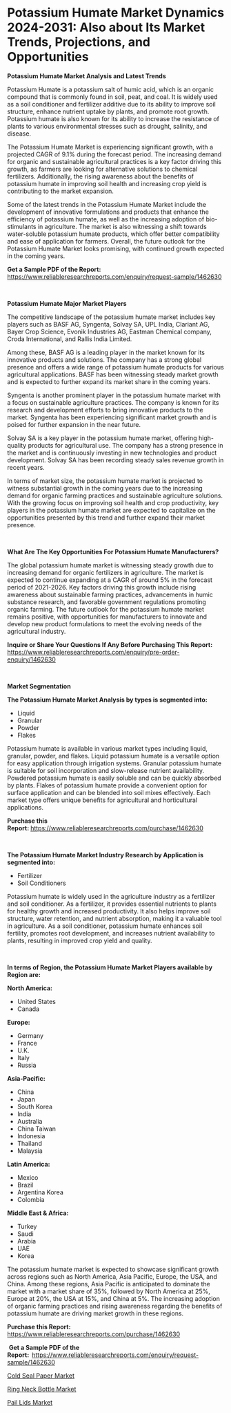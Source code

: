 <p><h1>Potassium Humate Market Dynamics 2024-2031: Also about Its Market Trends, Projections, and Opportunities</h1></p><p><strong>Potassium Humate Market Analysis and Latest Trends</strong></p>
<p><p>Potassium Humate is a potassium salt of humic acid, which is an organic compound that is commonly found in soil, peat, and coal. It is widely used as a soil conditioner and fertilizer additive due to its ability to improve soil structure, enhance nutrient uptake by plants, and promote root growth. Potassium humate is also known for its ability to increase the resistance of plants to various environmental stresses such as drought, salinity, and disease.</p><p>The Potassium Humate Market is experiencing significant growth, with a projected CAGR of 9.1% during the forecast period. The increasing demand for organic and sustainable agricultural practices is a key factor driving this growth, as farmers are looking for alternative solutions to chemical fertilizers. Additionally, the rising awareness about the benefits of potassium humate in improving soil health and increasing crop yield is contributing to the market expansion.</p><p>Some of the latest trends in the Potassium Humate Market include the development of innovative formulations and products that enhance the efficiency of potassium humate, as well as the increasing adoption of bio-stimulants in agriculture. The market is also witnessing a shift towards water-soluble potassium humate products, which offer better compatibility and ease of application for farmers. Overall, the future outlook for the Potassium Humate Market looks promising, with continued growth expected in the coming years.</p></p>
<p><strong>Get a Sample PDF of the Report:&nbsp;</strong> <a href="https://www.reliableresearchreports.com/enquiry/request-sample/1462630">https://www.reliableresearchreports.com/enquiry/request-sample/1462630</a></p>
<p>&nbsp;</p>
<p><strong>Potassium Humate Major Market Players</strong></p>
<p><p>The competitive landscape of the potassium humate market includes key players such as BASF AG, Syngenta, Solvay SA, UPL India, Clariant AG, Bayer Crop Science, Evonik Industries AG, Eastman Chemical company, Croda International, and Rallis India Limited. </p><p>Among these, BASF AG is a leading player in the market known for its innovative products and solutions. The company has a strong global presence and offers a wide range of potassium humate products for various agricultural applications. BASF has been witnessing steady market growth and is expected to further expand its market share in the coming years.</p><p>Syngenta is another prominent player in the potassium humate market with a focus on sustainable agriculture practices. The company is known for its research and development efforts to bring innovative products to the market. Syngenta has been experiencing significant market growth and is poised for further expansion in the near future.</p><p>Solvay SA is a key player in the potassium humate market, offering high-quality products for agricultural use. The company has a strong presence in the market and is continuously investing in new technologies and product development. Solvay SA has been recording steady sales revenue growth in recent years.</p><p>In terms of market size, the potassium humate market is projected to witness substantial growth in the coming years due to the increasing demand for organic farming practices and sustainable agriculture solutions. With the growing focus on improving soil health and crop productivity, key players in the potassium humate market are expected to capitalize on the opportunities presented by this trend and further expand their market presence.</p></p>
<p>&nbsp;</p>
<p><strong>What Are The Key Opportunities For Potassium Humate Manufacturers?</strong></p>
<p><p>The global potassium humate market is witnessing steady growth due to increasing demand for organic fertilizers in agriculture. The market is expected to continue expanding at a CAGR of around 5% in the forecast period of 2021-2026. Key factors driving this growth include rising awareness about sustainable farming practices, advancements in humic substance research, and favorable government regulations promoting organic farming. The future outlook for the potassium humate market remains positive, with opportunities for manufacturers to innovate and develop new product formulations to meet the evolving needs of the agricultural industry.</p></p>
<p><strong>Inquire or Share Your Questions If Any Before Purchasing This Report:</strong> <a href="https://www.reliableresearchreports.com/enquiry/pre-order-enquiry/1462630">https://www.reliableresearchreports.com/enquiry/pre-order-enquiry/1462630</a></p>
<p>&nbsp;</p>
<p><strong>Market Segmentation</strong></p>
<p><strong>The Potassium Humate Market Analysis by types is segmented into:</strong></p>
<p><ul><li>Liquid</li><li>Granular</li><li>Powder</li><li>Flakes</li></ul></p>
<p><p>Potassium humate is available in various market types including liquid, granular, powder, and flakes. Liquid potassium humate is a versatile option for easy application through irrigation systems. Granular potassium humate is suitable for soil incorporation and slow-release nutrient availability. Powdered potassium humate is easily soluble and can be quickly absorbed by plants. Flakes of potassium humate provide a convenient option for surface application and can be blended into soil mixes effectively. Each market type offers unique benefits for agricultural and horticultural applications.</p></p>
<p><strong>Purchase this Report:&nbsp;</strong><a href="https://www.reliableresearchreports.com/purchase/1462630">https://www.reliableresearchreports.com/purchase/1462630</a></p>
<p>&nbsp;</p>
<p><strong>The Potassium Humate Market Industry Research by Application is segmented into:</strong></p>
<p><ul><li>Fertilizer</li><li>Soil Conditioners</li></ul></p>
<p><p>Potassium humate is widely used in the agriculture industry as a fertilizer and soil conditioner. As a fertilizer, it provides essential nutrients to plants for healthy growth and increased productivity. It also helps improve soil structure, water retention, and nutrient absorption, making it a valuable tool in agriculture. As a soil conditioner, potassium humate enhances soil fertility, promotes root development, and increases nutrient availability to plants, resulting in improved crop yield and quality.</p></p>
<p>&nbsp;</p>
<p><strong>In terms of Region, the Potassium Humate Market Players available by Region are:</strong></p>
<p>
    <p> <strong> North America: </strong>
        <ul>
            <li>United States</li>
            <li>Canada</li>
        </ul>
        </p> 
    <p> <strong> Europe: </strong>
        <ul>
            <li>Germany</li>
            <li>France</li>
            <li>U.K.</li>
            <li>Italy</li>
            <li>Russia</li>
        </ul>
        </p> 
    <p> <strong> Asia-Pacific: </strong>
        <ul>
            <li>China</li>
            <li>Japan</li>
            <li>South Korea</li>
            <li>India</li>
            <li>Australia</li>
            <li>China Taiwan</li>
            <li>Indonesia</li>
            <li>Thailand</li>
            <li>Malaysia</li>
        </ul>
        </p> 
    <p> <strong> Latin America: </strong>
        <ul>
            <li>Mexico</li>
            <li>Brazil</li>
            <li>Argentina Korea</li>
            <li>Colombia</li>
        </ul>
        </p> 
    <p> <strong> Middle East & Africa: </strong>
        <ul>
            <li>Turkey</li>
            <li>Saudi</li>
            <li>Arabia</li>
            <li>UAE</li>
            <li>Korea</li>
        </ul>
    </p>
    </p>
<p><p>The potassium humate market is expected to showcase significant growth across regions such as North America, Asia Pacific, Europe, the USA, and China. Among these regions, Asia Pacific is anticipated to dominate the market with a market share of 35%, followed by North America at 25%, Europe at 20%, the USA at 15%, and China at 5%. The increasing adoption of organic farming practices and rising awareness regarding the benefits of potassium humate are driving market growth in these regions.</p></p>
<p><strong>Purchase this Report: </strong><a href="https://www.reliableresearchreports.com/purchase/1462630">https://www.reliableresearchreports.com/purchase/1462630</a></p>
<p>&nbsp;<strong>Get a Sample PDF of the Report:&nbsp;&nbsp;</strong><a href="https://www.reliableresearchreports.com/enquiry/request-sample/1462630">https://www.reliableresearchreports.com/enquiry/request-sample/1462630</a></p>
<p><strong></strong></p>
<p><p><a href="https://github.com/changoleonlaverguenzanoexiste/Market-Research-Report-List-2/blob/main/cold-seal-paper-market.md">Cold Seal Paper Market</a></p><p><a href="https://github.com/danielneavesallisons03mba/Market-Research-Report-List-1/blob/main/ring-neck-bottle-market.md">Ring Neck Bottle Market</a></p><p><a href="https://github.com/dimitrishawkinswaynenp91rgz/Market-Research-Report-List-1/blob/main/pail-lids-market.md">Pail Lids Market</a></p></p>